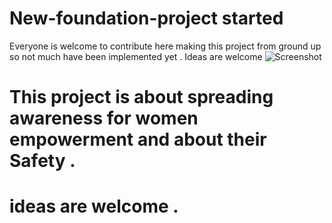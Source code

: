 # New-foundation-project started
 Everyone is welcome to contribute here 
 making this project from ground up  so not much have been implemented yet . Ideas are welcome 
![Screenshot](https://cloud.githubusercontent.com/assets/19557294/23821078/6db43eb2-064e-11e7-9e93-5c3e1a8e5a95.png)
# This project is about spreading awareness for women empowerment and about their Safety .
# ideas are welcome .
